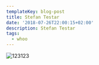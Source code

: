 ```yaml
---
templateKey: blog-post
title: Stefan Testar
date: '2018-07-26T22:00:15+02:00'
description: Stefan Testar
tags:
  - whoo
---
```

![123123](/img/coffee-gear.png)
